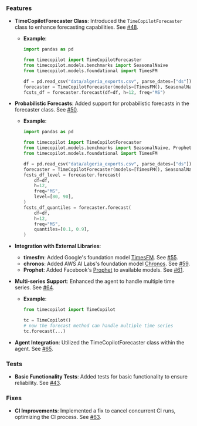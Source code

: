 
### Features
* **TimeCopilotForecaster Class**: Introduced the `TimeCopilotForecaster` class to enhance forecasting capabilities. See [#48](https://github.com/AzulGarza/timecopilot/pull/48).
    - **Example**: 
        ```python
        import pandas as pd

        from timecopilot import TimeCopilotForecaster
        from timecopilot.models.benchmarks import SeasonalNaive
        from timecopilot.models.foundational import TimesFM

        df = pd.read_csv("data/algeria_exports.csv", parse_dates=["ds"])
        forecaster = TimeCopilotForecaster(models=[TimesFM(), SeasonalNaive()])
        fcsts_df = forecaster.forecast(df=df, h=12, freq="MS")
        ```

* **Probabilistic Forecasts**: Added support for probabilistic forecasts in the forecaster class. See [#50](https://github.com/AzulGarza/timecopilot/pull/50).
    - **Example**:
        ```python
        import pandas as pd

        from timecopilot import TimeCopilotForecaster
        from timecopilot.models.benchmarks import SeasonalNaive, Prophet
        from timecopilot.models.foundational import TimesFM

        df = pd.read_csv("data/algeria_exports.csv", parse_dates=["ds"])
        forecaster = TimeCopilotForecaster(models=[TimesFM(), SeasonalNaive()])
        fcsts_df_level = forecaster.forecast(
            df=df, 
            h=12, 
            freq="MS", 
            level=[80, 90],
        )
        fcsts_df_quantiles = forecaster.forecast(
            df=df, 
            h=12, 
            freq="MS", 
            quantiles=[0.1, 0.9],
        )
        ```

* **Integration with External Libraries**:
    - **timesfm**: Added Google's foundation model [TimesFM](https://github.com/google-research/timesfm). See [#55](https://github.com/AzulGarza/timecopilot/pull/55).
    - **chronos**: Added AWS AI Labs's foundation model [Chronos](https://arxiv.org/abs/2403.07815). See [#59](https://github.com/AzulGarza/timecopilot/pull/59).
    - **Prophet**: Added Facebook's [Prophet](https://facebook.github.io/prophet/) to available models. See [#61](https://github.com/AzulGarza/timecopilot/pull/61).


* **Multi-series Support**: Enhanced the agent to handle multiple time series. See [#64](https://github.com/AzulGarza/timecopilot/pull/64).
    - **Example**:
        ```python
        from timecopilot import TimeCopilot
        
        tc = TimeCopilot()
        # now the forecast method can handle multiple time series
        tc.forecast(...)
        ```

* **Agent Integration**: Utilized the TimeCopilotForecaster class within the agent. See [#65](https://github.com/AzulGarza/timecopilot/pull/65).

### Tests
* **Basic Functionality Tests**: Added tests for basic functionality to ensure reliability. See [#43](https://github.com/AzulGarza/timecopilot/pull/43).

### Fixes
* **CI Improvements**: Implemented a fix to cancel concurrent CI runs, optimizing the CI process. See [#63](https://github.com/AzulGarza/timecopilot/pull/63).